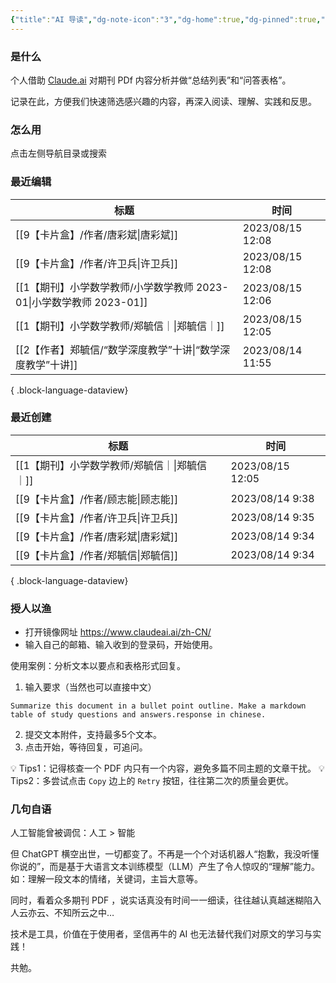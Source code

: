 ```yaml
---
{"title":"AI 导读","dg-note-icon":"3","dg-home":true,"dg-pinned":true,"dg-publish":true,"permalink":"/home/","pinned":true,"tags":["gardenEntry"],"dgPassFrontmatter":true,"noteIcon":"3"}
---
```



### 是什么

个人借助 [Claude.ai](https://claude.ai/) 对期刊 PDf 内容分析并做“总结列表”和“问答表格”。

记录在此，方便我们快速筛选感兴趣的内容，再深入阅读、理解、实践和反思。

### 怎么用

点击左侧导航目录或搜索

### 最近编辑

| 标题                                                | 时间               |
| ------------------------------------------------- | ---------------- |
| [[9【卡片盒】/作者/唐彩斌\|唐彩斌]]                         | 2023/08/15 12:08 |
| [[9【卡片盒】/作者/许卫兵\|许卫兵]]                         | 2023/08/15 12:08 |
| [[1【期刊】小学数学教师/小学数学教师 2023-01\|小学数学教师 2023-01]] | 2023/08/15 12:06 |
| [[1【期刊】小学数学教师/郑毓信｜\|郑毓信｜]]                     | 2023/08/15 12:05 |
| [[2【作者】郑毓信/“数学深度教学”十讲\|“数学深度教学”十讲]]            | 2023/08/14 11:55 |

{ .block-language-dataview}

### 最近创建

| 标题                            | 时间               |
| ----------------------------- | ---------------- |
| [[1【期刊】小学数学教师/郑毓信｜\|郑毓信｜]] | 2023/08/15 12:05 |
| [[9【卡片盒】/作者/顾志能\|顾志能]]     | 2023/08/14 9:38  |
| [[9【卡片盒】/作者/许卫兵\|许卫兵]]     | 2023/08/14 9:35  |
| [[9【卡片盒】/作者/唐彩斌\|唐彩斌]]     | 2023/08/14 9:34  |
| [[9【卡片盒】/作者/郑毓信\|郑毓信]]     | 2023/08/14 9:34  |

{ .block-language-dataview}

### 授人以渔

- 打开镜像网址 https://www.claudeai.ai/zh-CN/
- 输入自己的邮箱、输入收到的登录码，开始使用。

使用案例：分析文本以要点和表格形式回复。

1. 输入要求（当然也可以直接中文）

```
Summarize this document in a bullet point outline. Make a markdown table of study questions and answers.response in chinese.
```

2. 提交文本附件，支持最多5个文本。
3. 点击开始，等待回复，可追问。

💡 Tips1：记得核查一个 PDF 内只有一个内容，避免多篇不同主题的文章干扰。
💡 Tips2：多尝试点击 `Copy` 边上的 `Retry` 按钮，往往第二次的质量会更优。
### 几句自语

人工智能曾被调侃：人工 > 智能

但 ChatGPT 横空出世，一切都变了。不再是一个个对话机器人“抱歉，我没听懂你说的”，而是基于大语言文本训练模型（LLM）产生了令人惊叹的“理解”能力。如：理解一段文本的情绪，关键词，主旨大意等。

同时，看着众多期刊 PDF ，说实话真没有时间一一细读，往往越认真越迷糊陷入人云亦云、不知所云之中…

技术是工具，价值在于使用者，坚信再牛的 AI 也无法替代我们对原文的学习与实践！

共勉。